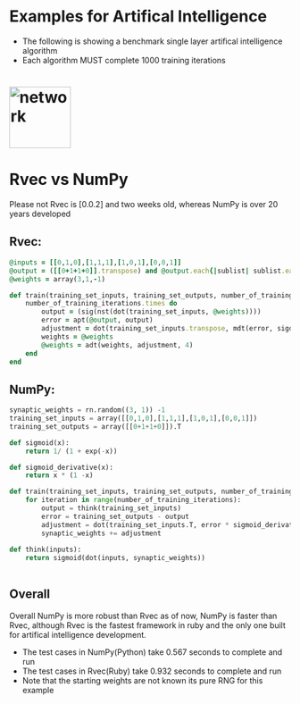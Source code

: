 # Examples for Artifical Intelligence
- The following is showing a benchmark single layer artifical intelligence algorithm
- Each algorithm MUST complete 1000 training iterations
# <img alt="network" src="Rvec/sln.png" height="110">

# Rvec vs NumPy
Please not Rvec is [0.0.2] and two weeks old, whereas NumPy is over 20 years developed

## Rvec:
```ruby
@inputs = [[0,1,0],[1,1,1],[1,0,1],[0,0,1]]
@output = ([[0+1+1+0]].transpose) and @output.each{|sublist| sublist.each{|item| @output = item} }
@weights = array(3,1,-1)

def train(training_set_inputs, training_set_outputs, number_of_training_iterations)
    number_of_training_iterations.times do
        output = (sig(nst(dot(training_set_inputs, @weights))))
        error = apt(@output, output)
        adjustment = dot(training_set_inputs.transpose, mdt(error, sigd(output), 4))
        weights = @weights
        @weights = adt(weights, adjustment, 4)
    end
end
```
## NumPy:
```python
synaptic_weights = rn.random((3, 1)) -1
training_set_inputs = array([[0,1,0],[1,1,1],[1,0,1],[0,0,1]])
training_set_outputs = array([[0+1+1+0]]).T

def sigmoid(x):
    return 1/ (1 + exp(-x))

def sigmoid_derivative(x):
    return x * (1 -x)

def train(training_set_inputs, training_set_outputs, number_of_training_iterations):
    for iteration in range(number_of_training_iterations):
        output = think(training_set_inputs)
        error = training_set_outputs - output
        adjustment = dot(training_set_inputs.T, error * sigmoid_derivative(output))
        synaptic_weights += adjustment
       
def think(inputs):
    return sigmoid(dot(inputs, synaptic_weights))
        
```
## Overall
Overall NumPy is more robust than Rvec as of now, NumPy is faster than Rvec, although Rvec is the fastest framework in ruby and the only one built for artifical intelligence development. 
- The test cases in NumPy(Python) take 0.567 seconds to complete and run
- The test cases in Rvec(Ruby) take 0.932 seconds to complete and run
- Note that the starting weights are not known its pure RNG for this example
